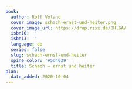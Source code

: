```yaml
---
book:
  author: Rolf Voland
  cover_image: schach-ernst-und-heiter.png
  cover_image_url: https://drop.rixx.de/8HlGA/
  isbn10: ''
  isbn13: ''
  language: de
  series: false
  slug: schach-ernst-und-heiter
  spine_color: '#5d4039'
  title: Schach – ernst und heiter
plan:
  date_added: 2020-10-04
---
```

